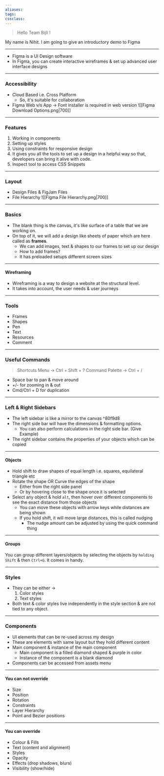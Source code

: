 ```yaml
---
aliases:
tags: 
cssclass:
---
```


> Hello Team Bijli !

My name is Nihit. 
I am going to give an introductory demo to Figma

---

- Figma is a UI Design software
- In Figma, you can create interactive wireframes & set up advanced user interface designs

---
### Accessibility
- Cloud Based i.e. Cross Platform 
	- So, it's suitable for collaboration
- Figma Web v/s App → Font installer is required in web version
![[Figma Download Options.png|700]]

---
### Features
1. Working in components
2. Setting up styles
3. Using constraints for responsive design
4. It gives you all the tools to set up a design in a helpful way so that, developers can bring it alive with code.
5. Inspect tool to access CSS Snippets

---
### Layout
- Design Files & FigJam Files
- File Hierarchy
	![[Figma File Hierarchy.png|700]]

---
### Basics
- The blank thing is the canvas, it's like surface of a table that we are working on.
- On top of it, we will add a design like sheets of paper which are here called as **frames**.
	- We can add images, text & shapes to our frames to set up our design
	- How to add frames?
	- It has preloaded setups different screen sizes

---
#### Wireframing
- Wireframing is a way to design a website at the structural level.
- It takes into account, the user needs & user journeys

---

### Tools
- Frames
- Shapes
- Pen
- Text
- Resources
- Comment

---

### Useful Commands
> Shortcuts Menu → Ctrl + Shift + ?
> Command Palette → Ctrl + /

- Space bar to pan & move around
- +/- for zooming in & out
- Cmd/Ctrl + D for duplication

---
### Left & Right Sidebars
- The left sidebar is like a mirror to the canvas ^80f9d8
- The right side bar will have the dimensions & formatting options.
	- You can also perform calculations in the right side bar. (Give Example)
- The right sidebar contains the properties of your objects which can be copied

---
#### Objects
- Hold shift to draw shapes of equal length i.e. squares, equilateral triangle etc
- Rotate the shape OR Curve the edges of the shape
	- Either from the right side panel
	- Or by hovering close to the shape once it is selected
- Select any object & hold `alt`, then hover over different components to see the exact distance from those objects
	- You can move these objects with arrow keys while distances are being shown
	- If you hold shift, it will move large distances, this is called nudging
		- The nudge amount can be adjusted by using the quick command thing

---

#### Groups 
You can group different layers/objects by selecting the objects by `holding Shift` & then `Ctrl+G`.
It comes in handy.

---
### Styles 
- They can be either →
	1. Color styles 
	2. Text styles
- Both text & color styles live independently in the style section & are not tied to any object.

---
### Components
- UI elements that can be re-used across my design
- These are elements with same layout but they hold different content
- Main component & instance of the main component
	- Main component is a filled diamond shaped & purple in color
	- Instance of the component is a blank diamond 
- Components can be accessed from assets menu

---
#### You can not override
- Size
- Position
- Rotation
- Constraints
- Layer Hierarchy
- Point and Bezier positions

---
#### You can override
- Colour & Fills
- Text (content and alignment)
- Styles
- Opacity
- Effects (drop shadows, blurs)
- Visibility (show/hide)